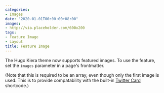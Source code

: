 ```yaml
---
categories:
- Images
date: "2020-01-01T00:00:00+08:00"
images:
- http://via.placeholder.com/600x200
tags:
- Feature Image
- Layout
title: Feature Image
---
```


The Hugo Kiera theme now supports featured images. To use the feature, set the `images` parameter in a page's frontmatter.

(Note that this is required to be an array, even though only the first image is used. This is to provide compatability with the built-in [Twitter Card](https://gohugo.io/templates/internal/#twitter-cards) shortcode.)
